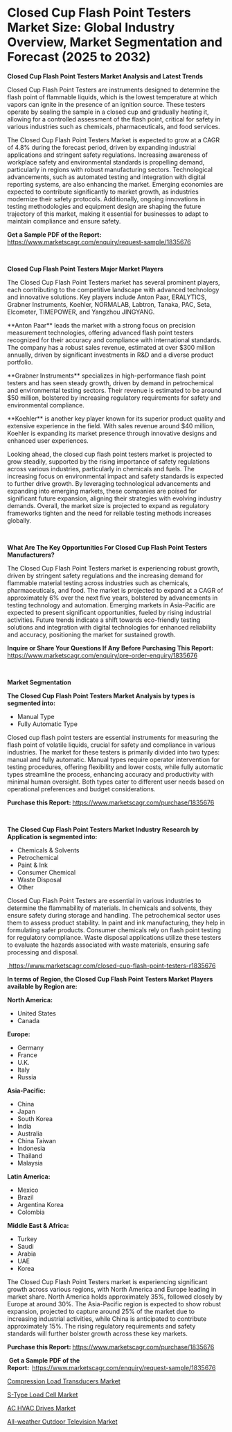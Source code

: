 <p><h1>Closed Cup Flash Point Testers Market Size: Global Industry Overview, Market Segmentation and Forecast (2025 to 2032)</h1></p><p><strong>Closed Cup Flash Point Testers Market Analysis and Latest Trends</strong></p>
<p><p>Closed Cup Flash Point Testers are instruments designed to determine the flash point of flammable liquids, which is the lowest temperature at which vapors can ignite in the presence of an ignition source. These testers operate by sealing the sample in a closed cup and gradually heating it, allowing for a controlled assessment of the flash point, critical for safety in various industries such as chemicals, pharmaceuticals, and food services.</p><p>The Closed Cup Flash Point Testers Market is expected to grow at a CAGR of 4.8% during the forecast period, driven by expanding industrial applications and stringent safety regulations. Increasing awareness of workplace safety and environmental standards is propelling demand, particularly in regions with robust manufacturing sectors. Technological advancements, such as automated testing and integration with digital reporting systems, are also enhancing the market. Emerging economies are expected to contribute significantly to market growth, as industries modernize their safety protocols. Additionally, ongoing innovations in testing methodologies and equipment design are shaping the future trajectory of this market, making it essential for businesses to adapt to maintain compliance and ensure safety.</p></p>
<p><strong>Get a Sample PDF of the Report:&nbsp;</strong> <a href="https://www.marketscagr.com/enquiry/request-sample/1835676?utm_campaign=1944&utm_medium=2&utm_source=Github&utm_content=ia&utm_term=26032025&utm_id=closed-cup-flash-point-testers">https://www.marketscagr.com/enquiry/request-sample/1835676</a></p>
<p>&nbsp;</p>
<p><strong>Closed Cup Flash Point Testers Major Market Players</strong></p>
<p><p>The Closed Cup Flash Point Testers market has several prominent players, each contributing to the competitive landscape with advanced technology and innovative solutions. Key players include Anton Paar, ERALYTICS, Grabner Instruments, Koehler, NORMALAB, Labtron, Tanaka, PAC, Seta, Elcometer, TIMEPOWER, and Yangzhou JINGYANG.</p><p>**Anton Paar** leads the market with a strong focus on precision measurement technologies, offering advanced flash point testers recognized for their accuracy and compliance with international standards. The company has a robust sales revenue, estimated at over $300 million annually, driven by significant investments in R&D and a diverse product portfolio.</p><p>**Grabner Instruments** specializes in high-performance flash point testers and has seen steady growth, driven by demand in petrochemical and environmental testing sectors. Their revenue is estimated to be around $50 million, bolstered by increasing regulatory requirements for safety and environmental compliance.</p><p>**Koehler** is another key player known for its superior product quality and extensive experience in the field. With sales revenue around $40 million, Koehler is expanding its market presence through innovative designs and enhanced user experiences.</p><p>Looking ahead, the closed cup flash point testers market is projected to grow steadily, supported by the rising importance of safety regulations across various industries, particularly in chemicals and fuels. The increasing focus on environmental impact and safety standards is expected to further drive growth. By leveraging technological advancements and expanding into emerging markets, these companies are poised for significant future expansion, aligning their strategies with evolving industry demands. Overall, the market size is projected to expand as regulatory frameworks tighten and the need for reliable testing methods increases globally.</p></p>
<p>&nbsp;</p>
<p><strong>What Are The Key Opportunities For Closed Cup Flash Point Testers Manufacturers?</strong></p>
<p><p>The Closed Cup Flash Point Testers market is experiencing robust growth, driven by stringent safety regulations and the increasing demand for flammable material testing across industries such as chemicals, pharmaceuticals, and food. The market is projected to expand at a CAGR of approximately 6% over the next five years, bolstered by advancements in testing technology and automation. Emerging markets in Asia-Pacific are expected to present significant opportunities, fueled by rising industrial activities. Future trends indicate a shift towards eco-friendly testing solutions and integration with digital technologies for enhanced reliability and accuracy, positioning the market for sustained growth.</p></p>
<p><strong>Inquire or Share Your Questions If Any Before Purchasing This Report:</strong> <a href="https://www.marketscagr.com/enquiry/pre-order-enquiry/1835676?utm_campaign=1944&utm_medium=2&utm_source=Github&utm_content=ia&utm_term=26032025&utm_id=closed-cup-flash-point-testers">https://www.marketscagr.com/enquiry/pre-order-enquiry/1835676</a></p>
<p>&nbsp;</p>
<p><strong>Market Segmentation</strong></p>
<p><strong>The Closed Cup Flash Point Testers Market Analysis by types is segmented into:</strong></p>
<p><ul><li>Manual Type</li><li>Fully Automatic Type</li></ul></p>
<p><p>Closed cup flash point testers are essential instruments for measuring the flash point of volatile liquids, crucial for safety and compliance in various industries. The market for these testers is primarily divided into two types: manual and fully automatic. Manual types require operator intervention for testing procedures, offering flexibility and lower costs, while fully automatic types streamline the process, enhancing accuracy and productivity with minimal human oversight. Both types cater to different user needs based on operational preferences and budget considerations.</p></p>
<p><strong>Purchase this Report:&nbsp;</strong><a href="https://www.marketscagr.com/purchase/1835676?utm_campaign=1944&utm_medium=2&utm_source=Github&utm_content=ia&utm_term=26032025&utm_id=closed-cup-flash-point-testers">https://www.marketscagr.com/purchase/1835676</a></p>
<p>&nbsp;</p>
<p><strong>The Closed Cup Flash Point Testers Market Industry Research by Application is segmented into:</strong></p>
<p><ul><li>Chemicals & Solvents</li><li>Petrochemical</li><li>Paint & Ink</li><li>Consumer Chemical</li><li>Waste Disposal</li><li>Other</li></ul></p>
<p><p>Closed Cup Flash Point Testers are essential in various industries to determine the flammability of materials. In chemicals and solvents, they ensure safety during storage and handling. The petrochemical sector uses them to assess product stability. In paint and ink manufacturing, they help in formulating safer products. Consumer chemicals rely on flash point testing for regulatory compliance. Waste disposal applications utilize these testers to evaluate the hazards associated with waste materials, ensuring safe processing and disposal.</p></p>
<p><a href="https://www.marketscagr.com/closed-cup-flash-point-testers-r1835676?utm_campaign=1944&utm_medium=2&utm_source=Github&utm_content=ia&utm_term=26032025&utm_id=closed-cup-flash-point-testers">&nbsp;https://www.marketscagr.com/closed-cup-flash-point-testers-r1835676</a></p>
<p><strong>In terms of Region, the Closed Cup Flash Point Testers Market Players available by Region are:</strong></p>
<p>
    <p> <strong> North America: </strong>
        <ul>
            <li>United States</li>
            <li>Canada</li>
        </ul>
        </p> 
    <p> <strong> Europe: </strong>
        <ul>
            <li>Germany</li>
            <li>France</li>
            <li>U.K.</li>
            <li>Italy</li>
            <li>Russia</li>
        </ul>
        </p> 
    <p> <strong> Asia-Pacific: </strong>
        <ul>
            <li>China</li>
            <li>Japan</li>
            <li>South Korea</li>
            <li>India</li>
            <li>Australia</li>
            <li>China Taiwan</li>
            <li>Indonesia</li>
            <li>Thailand</li>
            <li>Malaysia</li>
        </ul>
        </p> 
    <p> <strong> Latin America: </strong>
        <ul>
            <li>Mexico</li>
            <li>Brazil</li>
            <li>Argentina Korea</li>
            <li>Colombia</li>
        </ul>
        </p> 
    <p> <strong> Middle East & Africa: </strong>
        <ul>
            <li>Turkey</li>
            <li>Saudi</li>
            <li>Arabia</li>
            <li>UAE</li>
            <li>Korea</li>
        </ul>
    </p>
    </p>
<p><p>The Closed Cup Flash Point Testers market is experiencing significant growth across various regions, with North America and Europe leading in market share. North America holds approximately 35%, followed closely by Europe at around 30%. The Asia-Pacific region is expected to show robust expansion, projected to capture around 25% of the market due to increasing industrial activities, while China is anticipated to contribute approximately 15%. The rising regulatory requirements and safety standards will further bolster growth across these key markets.</p></p>
<p><strong>Purchase this Report: </strong><a href="https://www.marketscagr.com/purchase/1835676?utm_campaign=1944&utm_medium=2&utm_source=Github&utm_content=ia&utm_term=26032025&utm_id=closed-cup-flash-point-testers">https://www.marketscagr.com/purchase/1835676</a></p>
<p>&nbsp;<strong>Get a Sample PDF of the Report:&nbsp;&nbsp;</strong><a href="https://www.marketscagr.com/enquiry/request-sample/1835676?utm_campaign=1944&utm_medium=2&utm_source=Github&utm_content=ia&utm_term=26032025&utm_id=closed-cup-flash-point-testers">https://www.marketscagr.com/enquiry/request-sample/1835676</a></p>
<p><strong></strong></p>
<p><p><a href="https://github.com/roehrtizonov/Market-Research-Report-List-1/blob/main/compression-load-transducers-market.md?utm_campaign=1944&utm_medium=2&utm_source=Github&utm_content=ia&utm_term=26032025&utm_id=closed-cup-flash-point-testers">Compression Load Transducers Market</a></p><p><a href="https://github.com/paullsiskec4/Market-Research-Report-List-1/blob/main/s-type-load-cell-market.md?utm_campaign=1944&utm_medium=2&utm_source=Github&utm_content=ia&utm_term=26032025&utm_id=closed-cup-flash-point-testers">S-Type Load Cell Market</a></p><p><a href="https://github.com/zhininzacher/Market-Research-Report-List-1/blob/main/ac-hvac-drives-market.md?utm_campaign=1944&utm_medium=2&utm_source=Github&utm_content=ia&utm_term=26032025&utm_id=closed-cup-flash-point-testers">AC HVAC Drives Market</a></p><p><a href="https://github.com/sgroitrieu7f/Market-Research-Report-List-1/blob/main/all-weather-outdoor-television-market.md?utm_campaign=1944&utm_medium=2&utm_source=Github&utm_content=ia&utm_term=26032025&utm_id=closed-cup-flash-point-testers">All-weather Outdoor Television Market</a></p></p>